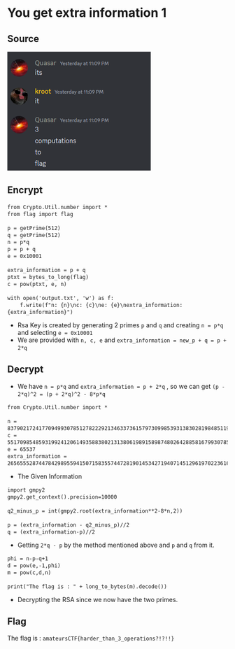 # You get extra information 1

## Source

![Source png](source.png)

## Encrypt

```
from Crypto.Util.number import *
from flag import flag

p = getPrime(512)
q = getPrime(512)
n = p*q
p = p + q
e = 0x10001

extra_information = p + q
ptxt = bytes_to_long(flag)
c = pow(ptxt, e, n)

with open('output.txt', 'w') as f:
    f.write(f"n: {n}\nc: {c}\ne: {e}\nextra_information: {extra_information}")
```
- Rsa Key is created by generating 2 primes `p` and `q` and creating `n = p*q` and selecting `e = 0x10001`
- We are provided with `n, c, e` and `extra_information = new_p + q = p + 2*q`

## Decrypt

- We have `n = p*q` and `extra_information = p + 2*q` , so we can get `(p - 2*q)^2 = (p + 2*q)^2 - 8*p*q`

```
from Crypto.Util.number import *

n = 83790217241770949930785127822292134633736157973099853931383028198485119939022553589863171712515159590920355561620948287649289302675837892832944404211978967792836179441682795846147312001618564075776280810972021418434978269714364099297666710830717154344277019791039237445921454207967552782769647647208575607201
c = 55170985485931992412061493588380213138061989158987480264288581679930785576529127257790549531229734149688212171710561151529495719876972293968746590202214939126736042529012383384602168155329599794302309463019364103314820346709676184132071708770466649702573831970710420398772142142828226424536566463017178086577
e = 65537
extra_information = 26565552874478429895594150715835574472819014534271940714512961970223616824812349678207505829777946867252164956116701692701674023296773659395833735044077013
```
- The Given Information

```
import gmpy2
gmpy2.get_context().precision=10000

q2_minus_p = int(gmpy2.root(extra_information**2-8*n,2))

p = (extra_information - q2_minus_p)//2
q = (extra_information-p)//2
```
- Getting `2*q - p` by the method mentioned above and `p` and `q` from it.

```
phi = n-p-q+1
d = pow(e,-1,phi)
m = pow(c,d,n)

print("The flag is : " + long_to_bytes(m).decode())
```
- Decrypting the RSA since we now have the two primes.

## Flag

The flag is : `amateursCTF{harder_than_3_operations?!?!!}`